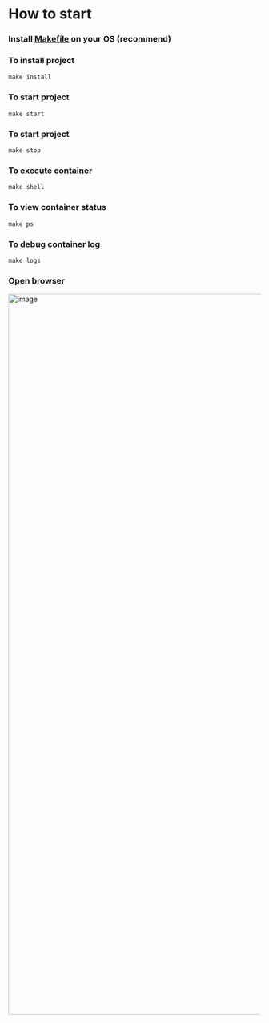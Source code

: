 # How to start

### Install [Makefile](https://makefiletutorial.com/) on your OS (recommend)

### To install project
```shell
make install
```

### To start project
```shell
make start
```

### To start project
```shell
make stop
```

### To execute container
```shell
make shell
```

### To view container status
```shell
make ps
```

### To debug container log
```shell
make logs
```

### Open browser

<img width="1440" alt="image" src="https://user-images.githubusercontent.com/26193890/167375563-f27127ef-849b-48e9-b823-5caaa5c7e3bd.png">
